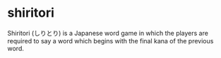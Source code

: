 # shiritori
Shiritori (しりとり) is a Japanese word game in which the players are required to say a word which begins with the final kana of the previous word.
